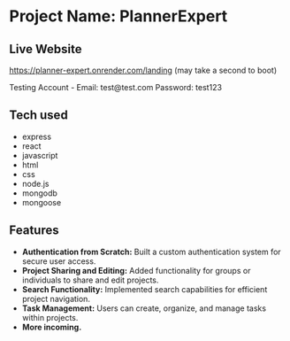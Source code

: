 <!DOCTYPE html>
<html>

<body>
  <h1>Project Name: PlannerExpert</h1>
  <h2>Live Website</h2>
  <p><a href="https://planner-expert.onrender.com/landing">https://planner-expert.onrender.com/landing</a> (may take a second to boot)</p>
  <p>Testing Account - Email: test@test.com     Password: test123</p>

  <h2>Tech used</h2>
  <ul>
    <li>express</li>
    <li>react</li>
    <li>javascript</li>
    <li>html</li>
    <li>css</li>
    <li>node.js</li>
    <li>mongodb</li>
    <li>mongoose</li>
  </ul>

  <h2>Features</h2>
  <ul>
    <li><strong>Authentication from Scratch:</strong> Built a custom authentication system for secure user access.</li>
    <li><strong>Project Sharing and Editing:</strong> Added functionality for groups or individuals to share and edit projects.</li>
    <li><strong>Search Functionality:</strong> Implemented search capabilities for efficient project navigation.</li>
    <li><strong>Task Management:</strong> Users can create, organize, and manage tasks within projects.</li>
    <li><strong>More incoming.</strong></li>
  </ul>
</body>

</html>
